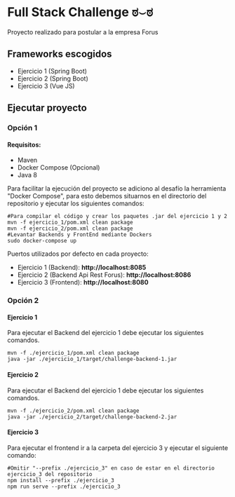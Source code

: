# Full Stack Challenge ಠ⌣ಠ

Proyecto realizado para postular a la empresa Forus

## Frameworks escogidos
- Ejercicio 1 (Spring Boot)
- Ejercicio 2 (Spring Boot)
- Ejercicio 3 (Vue JS)

## Ejecutar proyecto
### Opción 1
#### Requisitos:
- Maven
- Docker Compose (Opcional)
- Java 8

Para facilitar la ejecución del proyecto se adiciono al desafío la herramienta "Docker Compose", para esto debemos situarnos en el directorio del repositorio y ejecutar los siguientes comandos:
```
#Para compilar el código y crear los paquetes .jar del ejercicio 1 y 2
mvn -f ejercicio_1/pom.xml clean package
mvn -f ejercicio_2/pom.xml clean package
#Levantar Backends y FrontEnd mediante Dockers
sudo docker-compose up
```

Puertos utilizados por defecto en cada proyecto:
- Ejercicio 1 (Backend): **http://localhost:8085**
- Ejercicio 2 (Backend Api Rest Forus): **http://localhost:8086**
- Ejercicio 3 (Frontend): **http://localhost:8080**

### Opción 2
#### Ejercicio 1
Para ejecutar el Backend del ejercicio 1 debe ejecutar los siguientes comandos.
```
mvn -f ./ejercicio_1/pom.xml clean package
java -jar ./ejercicio_1/target/challenge-backend-1.jar 
```
#### Ejercicio 2
Para ejecutar el Backend del ejercicio 1 debe ejecutar los siguientes comandos.
```
mvn -f ./ejercicio_2/pom.xml clean package
java -jar ./ejercicio_2/target/challenge-backend-2.jar 
```

#### Ejercicio 3
Para ejecutar el frontend ir a la carpeta del ejercicio 3 y ejecutar el siguiente comando:
```
#Omitir "--prefix ./ejercicio_3" en caso de estar en el directorio ejercicio_3 del repositorio
npm install --prefix ./ejercicio_3
npm run serve --prefix ./ejercicio_3
```

